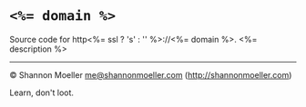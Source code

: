 # `<%= domain %>`

Source code for http<%= ssl ? 's' : '' %>://<%= domain %>. <%= description %>

----

© Shannon Moeller <me@shannonmoeller.com> (http://shannonmoeller.com)

Learn, don't loot.
